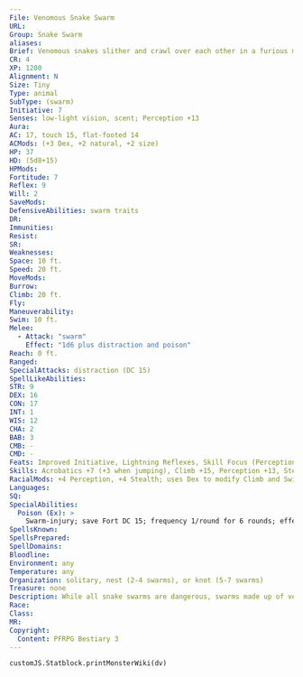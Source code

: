 ```yaml
---
File: Venomous Snake Swarm
URL: 
Group: Snake Swarm
aliases: 
Brief: Venomous snakes slither and crawl over each other in a furious mass, their poison-dripping fangs glinting in the light.
CR: 4
XP: 1200
Alignment: N
Size: Tiny
Type: animal
SubType: (swarm)
Initiative: 7
Senses: low-light vision, scent; Perception +13
Aura: 
AC: 17, touch 15, flat-footed 14
ACMods: (+3 Dex, +2 natural, +2 size)
HP: 37
HD: (5d8+15)
HPMods: 
Fortitude: 7
Reflex: 9
Will: 2
SaveMods: 
DefensiveAbilities: swarm traits
DR: 
Immunities: 
Resist: 
SR: 
Weaknesses: 
Space: 10 ft.
Speed: 20 ft.
MoveMods: 
Burrow: 
Climb: 20 ft.
Fly: 
Maneuverability: 
Swim: 10 ft.
Melee: 
  - Attack: "swarm"
    Effect: "1d6 plus distraction and poison"
Reach: 0 ft.
Ranged: 
SpecialAttacks: distraction (DC 15)
SpellLikeAbilities: 
STR: 9
DEX: 16
CON: 17
INT: 1
WIS: 12
CHA: 2
BAB: 3
CMB: -
CMD: -
Feats: Improved Initiative, Lightning Reflexes, Skill Focus (Perception)
Skills: Acrobatics +7 (+3 when jumping), Climb +15, Perception +13, Stealth +19, Swim +11
RacialMods: +4 Perception, +4 Stealth; uses Dex to modify Climb and Swim
Languages: 
SQ: 
SpecialAbilities:
  Poison (Ex): >
    Swarm-injury; save Fort DC 15; frequency 1/round for 6 rounds; effect 1d2 Con damage; cure 2 consecutive saves. The save DC is Constitution-based.
SpellsKnown: 
SpellsPrepared: 
SpellDomains: 
Bloodline: 
Environment: any
Temperature: any
Organization: solitary, nest (2-4 swarms), or knot (5-7 swarms)
Treasure: none
Description: While all snake swarms are dangerous, swarms made up of venomous snakes are typically the most lethal. Snake swarms of both types can generally be encountered in the same regions, dwelling in ruins or wilderness alike.
Race: 
Class: 
MR: 
Copyright:
  Content: PFRPG Bestiary 3
---
```

```dataviewjs
customJS.Statblock.printMonsterWiki(dv)
```
